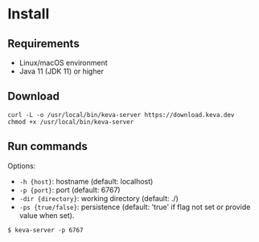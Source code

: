 # Install

## Requirements

- Linux/macOS environment
- Java 11 (JDK 11) or higher

## Download

```command
curl -L -o /usr/local/bin/keva-server https://download.keva.dev
chmod +x /usr/local/bin/keva-server
```

## Run commands

Options:
- ```-h {host}```: hostname (default: localhost)
- ```-p {port}```: port (default: 6767)
- ```-dir {directory}```: working directory (default: ./)
- ```-ps {true/false}```: persistence (default: 'true' if flag not set or provide value when set). 

```command
$ keva-server -p 6767
```
